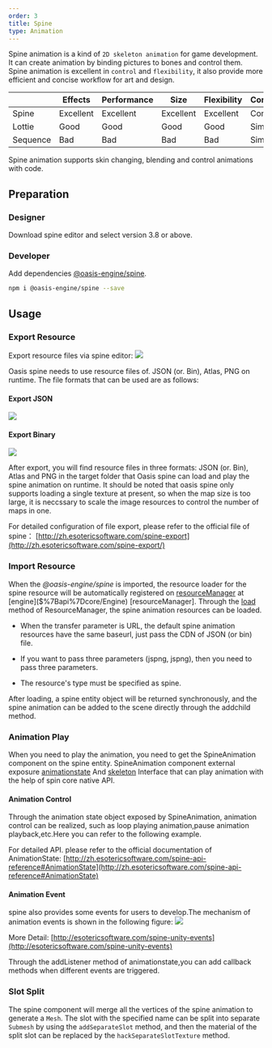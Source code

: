 ```yaml
---
order: 3
title: Spine
type: Animation
---
```


Spine animation is a kind of `2D skeleton animation` for game development. It can create animation by binding pictures to bones and control them.<br>
Spine animation is excellent in `control` and `flexibility`, it also provide more efficient and concise workflow for art and design.

|  | Effects | Performance | Size | Flexibility | Complexity | Free |
| --- | --- | --- | --- | --- | --- | --- |
| Spine | Excellent | Excellent | Excellent | Excellent | Compliex | NO |
| Lottie | Good | Good | Good | Good | Simple | YES |
| Sequence | Bad | Bad | Bad | Bad | Simple | YES |

Spine animation supports skin changing, blending and control animations with code.

## Preparation

### Designer
Download spine editor and select version 3.8 or above.

### Developer
Add dependencies [@oasis-engine/spine](https://github.com/oasis-engine/engine-spine).

```bash
npm i @oasis-engine/spine --save
```

## Usage

### Export Resource
Export resource files via spine editor: 
![](https://gw.alipayobjects.com/mdn/mybank_yul/afts/img/A*jh0UTYlkKrIAAAAAAAAAAAAAARQnAQ#crop=0&crop=0&crop=1&crop=1&id=xGebk&originHeight=1232&originWidth=1754&originalType=binary&ratio=1&rotation=0&showTitle=false&status=done&style=none&title=)

Oasis spine needs to use resource files of. JSON (or. Bin), Atlas, PNG on runtime. The file formats that can be used are as follows:

#### Export JSON

![](https://gw.alipayobjects.com/mdn/mybank_yul/afts/img/A*VWQEQoiALSwAAAAAAAAAAAAAARQnAQ#crop=0&crop=0&crop=1&crop=1&id=sIw42&originHeight=1342&originWidth=1726&originalType=binary&ratio=1&rotation=0&showTitle=false&status=done&style=none&title=)

#### Export Binary

![](https://gw.alipayobjects.com/mdn/mybank_yul/afts/img/A*gs1HRId9wPcAAAAAAAAAAAAAARQnAQ#crop=0&crop=0&crop=1&crop=1&id=q3yyW&originHeight=1180&originWidth=1710&originalType=binary&ratio=1&rotation=0&showTitle=false&status=done&style=none&title=)

After export, you will find resource files in three formats: JSON (or. Bin), Atlas and PNG in the target folder that Oasis spine can load and play the spine animation on runtime. It should be noted that oasis spine only supports loading a single texture at present, so when the map size is too large, it is neccssary to scale the image resources to control the number of maps in one.

For detailed configuration of file export, please refer to the official file of spine：
[http://zh.esotericsoftware.com/spine-export](http://zh.esotericsoftware.com/spine-export/)

### Import Resource

When the _@oasis-engine/spine_ is imported, the resource loader for the spine resource will be automatically registered on [resourceManager]($%7Bapi%7Dcore/Engine#resourceManager) at [engine]($%7Bapi%7Dcore/Engine) [resourceManager].
Through the [load]($%7Bapi%7Dcore/ResourceManager/#load) method of ResourceManager, the spine animation resources can be loaded.

- When the transfer parameter is URL, the default spine animation resources have the same baseurl, just pass the CDN of JSON (or bin) file.

- If you want to pass three parameters (jspng, jspng), then you need to pass three parameters. 

- The resource's type must be specified as spine.


After loading, a spine entity object will be returned synchronously, and the spine animation can be added to the scene directly through the addchild method.

<playground src="spine-animation.ts"></playground>

### Animation Play

When you need to play the animation, you need to get the SpineAnimation component on the spine entity. SpineAnimation component external exposure [animationstate](http://zh.esotericsoftware.com/spine-api-reference#AnimationState) And [skeleton](http://zh.esotericsoftware.com/spine-api-reference#Skeleton) Interface that can play animation with the help of spin core native API.

#### Animation Control

Through the animation state object exposed by SpineAnimation, animation control can be realized, such as loop playing animation,pause animation playback,etc.Here you can refer to the following example.

For detailed API. please refer to the official documentation of AnimationState: [http://zh.esotericsoftware.com/spine-api-reference#AnimationState](http://zh.esotericsoftware.com/spine-api-reference#AnimationState)

#### Animation Event

spine also provides some events for users to develop.The mechanism of animation events is shown in the following figure:
![](https://gw.alipayobjects.com/mdn/mybank_yul/afts/img/A*fC1NT5tTET8AAAAAAAAAAAAAARQnAQ#crop=0&crop=0&crop=1&crop=1&id=JUZeZ&originHeight=280&originWidth=640&originalType=binary&ratio=1&rotation=0&showTitle=false&status=done&style=none&title=)

More Detail:
[http://esotericsoftware.com/spine-unity-events](http://esotericsoftware.com/spine-unity-events)

Through the addListener method of animationstate,you can add callback methods when different events are triggered.

### Slot Split

The spine component will merge all the vertices of the spine animation to generate a `Mesh`. The slot with the specified name can be split into separate `Submesh` by using the `addSeparateSlot` method, and then the material of the split slot can be replaced by the `hackSeparateSlotTexture` method.

<playground src="spine-hack-slot-texture.ts"></playground> 
